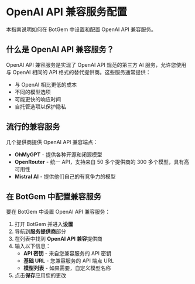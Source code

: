 # OpenAI API 兼容服务配置

本指南说明如何在 BotGem 中设置和配置 OpenAI API 兼容服务。

## 什么是 OpenAI API 兼容服务？

OpenAI API 兼容服务是实现了 OpenAI API 规范的第三方 AI 服务，允许您使用与 OpenAI 相同的 API 格式的替代提供商。这些服务通常提供：

- 与 OpenAI 相比更低的成本
- 不同的模型选项
- 可能更快的响应时间
- 自托管选项以保护隐私

## 流行的兼容服务

几个提供商提供 OpenAI API 兼容端点：

- **OhMyGPT** - 提供各种开源和闭源模型
- **OpenRouter** - 统一 API，支持来自 50 多个提供商的 300 多个模型，具有高可用性
- **Mistral AI** - 提供他们自己的有竞争力的模型

## 在 BotGem 中配置兼容服务

要在 BotGem 中设置 OpenAI API 兼容服务：

1. 打开 BotGem 并进入**设置**
2. 导航到**服务提供商**部分
3. 在列表中找到 **OpenAI API 兼容**提供商
4. 输入以下信息：
   - **API 密钥** - 来自您兼容服务的 API 密钥
   - **基础 URL** - 您兼容服务的 API 端点 URL
   - **模型列表** - 如果需要，自定义模型名称
5. 点击**保存**应用您的更改
